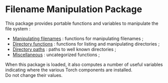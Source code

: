 <a name="paths.dok"></a>
# Filename Manipulation Package #

This package provides portable functions and variables to manipulate the file system :
 
  * [Manipulating filenames](filenames.md) : functions for manipulating filenames ;
  * [Directory functions](dirfunctions.md) : functions for listing and manipulating directories ;
  * [Directory paths](dirpaths.md) : paths to well known directories ;
  * [Miscellaneous](misc.md) : uncategorized functions ;

When this package is loaded, it also computes a number of useful 
variables indicating where the various Torch components are installed.  
Do not change their values.

